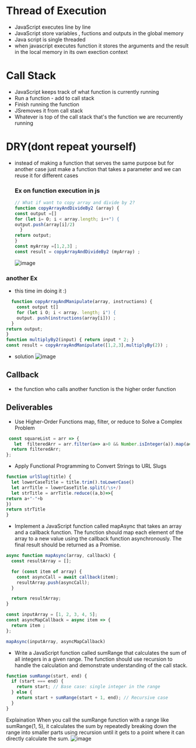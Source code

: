 # Thread of Execution 
- JavaScript executes line by line
- JavaScript store variables , fuctions and outputs in the global memory
- Java script is single threaded 
- when javascript executes function it stores the arguments and the result in the local memory in its own exection context

# Call Stack 
- JavaScript keeps track of what function is currently running
- Run a function - add to call stack
- Finish running the function 
- JSremoves it from call stack
- Whatever is top of the call stack that's the function we are recurrently running

# DRY(dont repeat yourself)
- instead of making a function that serves the same purpose but for another case just make a function that takes a parameter 
  and we can reuse it for different cases

  ### Ex on function execution in js
  ```javascript
  // What if want to copy array and divide by 2?
  function copyArrayAndDivideBy2 (array) {
  const output =[]
  for (let i= O; i < array.length; i++") {
  output.push(array[i]/2)
    }
  return output;
  }
  const myArray =[1,2,3] ;
  const result = copyArrayAndDivideBy2 (myArray) ;
  ```
  ![image](https://github.com/MohammadHajMahmoud/GSG-first-sprint/assets/73450813/62e05192-0f84-4081-b38a-9ab996a3ddd3)
### another Ex 
- this time im doing it :) 
```javascript
  function copyArrayAndManipulate(array, instructions) {
    const output t[]
    for (let i O; i < array. length; i") {
    output. push(instructions(array[i])) ;
  }
return output;
}
function multiplyBy2(input) { return input * 2; }
const result = copyArrayAndManipulate([1,2,3],multiplyBy(2)) ;
```
  - solution 
    ![image](https://github.com/MohammadHajMahmoud/GSG-first-sprint/assets/73450813/18dd81f7-dfeb-4d88-912b-60e8a3758c6e)

## Callback
- the function who calls another function is the higher order function
## Deliverables 
- Use Higher-Order Functions map, filter, or reduce to Solve a Complex Problem
```javascript
 const squareList = arr => {
   let  filteredArr = arr.filter(a=> a>0 && Number.isInteger(a)).map(a=>a*a)
  return filteredArr;
};
```
- Apply Functional Programming to Convert Strings to URL Slugs
```javascript
function urlSlug(title) {
  let lowerCaseTitle = title.trim().toLowerCase()
  let arrTitle = lowerCaseTitle.split(/\s+/)
  let strTitle = arrTitle.reduce((a,b)=>{
return a+"-"+b
})
return strTitle
}
```
- Implement a JavaScript function called mapAsync that takes an array and a callback function. The function should map each element of the array to a new value using the callback function asynchronously.
The final result should be returned as a Promise.
```javascript
async function mapAsync(array, callback) {
  const resultArray = [];

  for (const item of array) {
    const asyncCall = await callback(item);
    resultArray.push(asyncCall);
  }

  return resultArray;
}

const inputArray = [1, 2, 3, 4, 5];
const asyncMapCallback = async item => {
  return item ;
};

mapAsync(inputArray, asyncMapCallback)
```
- Write a JavaScript function called sumRange that calculates the sum of all integers in a given range. The function should use recursion to handle the calculation and demonstrate understanding of the call stack.
```javascript
function sumRange(start, end) {
  if (start === end) {
    return start; // Base case: single integer in the range
  } else {
    return start + sumRange(start + 1, end); // Recursive case
  }
}
```
Explaination 
When you call the sumRange function with a range like sumRange(1, 5), it calculates the sum by repeatedly breaking down the range into smaller parts using recursion until it gets to a point where it can directly calculate the sum. 
![image](https://github.com/MohammadHajMahmoud/GSG-first-sprint/assets/73450813/a1edd05a-0c2f-458e-90db-4599e4c160d5)
